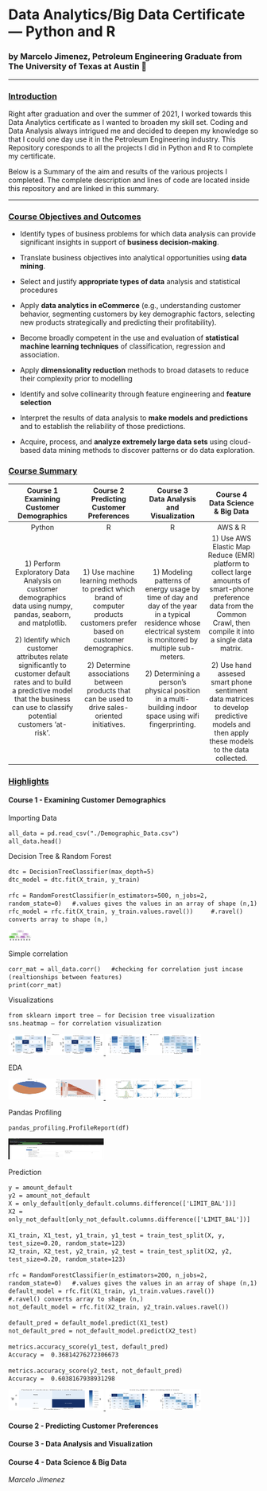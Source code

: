 # Data Analytics/Big Data Certificate — Python and R  
 
 
### by Marcelo Jimenez, Petroleum Engineering Graduate from The University of Texas at Austin 🤘

___
### <ins> Introduction </ins>

Right after graduation and over the summer of 2021, I worked towards this Data Analytics certificate as I wanted to broaden my skill set. Coding and Data Analysis always intrigued me and decided to deepen my knowledge so that I could one day use it in the Petroleum Engineering industry. This Repository coresponds to all the projects I did in Python and R to complete my certificate. 

Below is a Summary of the aim and results of the various projects I completed. The complete description and lines of code are located inside this repository and are linked in this summary.
___

### <ins> Course Objectives and Outcomes </ins>


* Identify types of business problems for which data analysis can provide significant insights in support of **business decision-making**.

* Translate business objectives into analytical opportunities using **data mining**.

* Select and justify **appropriate types of data** analysis and statistical procedures

* Apply **data analytics in eCommerce** (e.g., understanding customer behavior, segmenting customers by key demographic factors, selecting new products strategically and predicting their profitability).

* Become broadly competent in the use and evaluation of **statistical machine learning techniques** of classification, regression and association.

* Apply **dimensionality reduction** methods to broad datasets to reduce their complexity prior to modelling

* Identify and solve collinearity through feature engineering and **feature selection**

* Interpret the results of data analysis to **make models and predictions** and to establish the reliability of those predictions.

* Acquire, process, and **analyze extremely large data sets** using cloud-based data mining methods to discover patterns or do data exploration.

### <ins> Course Summary </ins>


Course 1 <br /> Examining Customer Demographics | Course 2 <br />Predicting Customer Preferences | Course 3 <br />Data Analysis and Visualization | Course 4 <br /> Data Science & Big Data
:------------: | :-------------: | :------------:|:-------------:|
Python         |      R          |       R       |   AWS & R
1\) Perform Exploratory Data Analysis on customer demographics data using numpy, pandas, seaborn, and matplotlib.<br /> <br /> 2) Identify which customer attributes relate significantly to customer default rates and to build a predictive model that the business can use to classify potential customers ‘at-risk’.| 1) Use machine learning methods to predict which brand of computer products customers prefer based on customer demographics. <br /> <br /> 2) Determine associations between products that can be used to drive sales-oriented initiatives. | 1) Modeling patterns of energy usage by time of day and day of the year in a typical residence whose electrical system is monitored by multiple sub-meters. <br /> <br /> 2) Determining a person’s physical position in a multi-building indoor space using wifi fingerprinting. | 1) Use AWS Elastic Map Reduce (EMR) platform to collect large amounts of smart-phone preference data from the Common Crawl, then compile it into a single data matrix. <br /> <br /> 2) Use hand assesed smart phone sentiment data matrices to develop predictive models and then apply these models to the data collected.

### <ins> Highlights </ins>

#### Course 1 - Examining Customer Demographics

Importing Data

```
all_data = pd.read_csv("./Demographic_Data.csv")
all_data.head()                      
```

Decision Tree & Random Forest

```
dtc = DecisionTreeClassifier(max_depth=5)
dtc_model = dtc.fit(X_train, y_train)

rfc = RandomForestClassifier(n_estimators=500, n_jobs=2, random_state=0)   #.values gives the values in an array of shape (n,1)
rfc_model = rfc.fit(X_train, y_train.values.ravel())     #.ravel() converts array to shape (n,)
```

<a href="https://raw.githubusercontent.com/Mar-Jim/Mar-Jim/main/Assets/Data%20Analytics/1Mod1.png">
  <img src="https://raw.githubusercontent.com/Mar-Jim/Mar-Jim/main/Assets/Data%20Analytics/1Mod1.png" height="22">
</a>

Simple correlation
```
corr_mat = all_data.corr()   #checking for correlation just incase (realtionships between features)
print(corr_mat)
```
Visualizations

```
from sklearn import tree – for Decision tree visualization
sns.heatmap – for correlation visualization
```

<a href="https://raw.githubusercontent.com/Mar-Jim/Mar-Jim/main/Assets/Data%20Analytics/1Pred1.png">
  <img src="https://raw.githubusercontent.com/Mar-Jim/Mar-Jim/main/Assets/Data%20Analytics/1Pred1.png" width="192" height="42">
</a>

<a href="https://raw.githubusercontent.com/Mar-Jim/Mar-Jim/main/Assets/Data%20Analytics/1Pred2.png">
  <img src="https://raw.githubusercontent.com/Mar-Jim/Mar-Jim/main/Assets/Data%20Analytics/1Pred2.png" width="192" height="42">
</a>

EDA

<a href="https://raw.githubusercontent.com/Mar-Jim/Mar-Jim/main/Assets/Data%20Analytics/EDA1.png">
  <img src="https://raw.githubusercontent.com/Mar-Jim/Mar-Jim/main/Assets/Data%20Analytics/EDA1.png" width="192" height="42">
</a>

<a href="https://raw.githubusercontent.com/Mar-Jim/Mar-Jim/main/Assets/Data%20Analytics/EDA2.jpg">
  <img src="https://raw.githubusercontent.com/Mar-Jim/Mar-Jim/main/Assets/Data%20Analytics/EDA2.jpg" width="192" height="42">
</a>

Pandas Profiling
```
pandas_profiling.ProfileReport(df)
```

<a href="https://raw.githubusercontent.com/Mar-Jim/Mar-Jim/main/Assets/Data%20Analytics/EDA3.png">
  <img src="https://raw.githubusercontent.com/Mar-Jim/Mar-Jim/main/Assets/Data%20Analytics/EDA3.png" width="192" height="42">
</a>

Prediction
```
y = amount_default
y2 = amount_not_default
X = only_default[only_default.columns.difference(['LIMIT_BAL'])]
X2 = only_not_default[only_not_default.columns.difference(['LIMIT_BAL'])]

X1_train, X1_test, y1_train, y1_test = train_test_split(X, y, test_size=0.20, random_state=123)
X2_train, X2_test, y2_train, y2_test = train_test_split(X2, y2, test_size=0.20, random_state=123)

rfc = RandomForestClassifier(n_estimators=200, n_jobs=2, random_state=0)   #.values gives the values in an array of shape (n,1)
default_model = rfc.fit(X1_train, y1_train.values.ravel())     #.ravel() converts array to shape (n,)
not_default_model = rfc.fit(X2_train, y2_train.values.ravel())

default_pred = default_model.predict(X1_test)
not_default_pred = not_default_model.predict(X2_test)

metrics.accuracy_score(y1_test, default_pred)
Accuracy =  0.36814276272306673

metrics.accuracy_score(y2_test, not_default_pred)
Accuracy =  0.6038167938931298
```

<a href="https://raw.githubusercontent.com/Mar-Jim/Mar-Jim/main/Assets/Data%20Analytics/Pred1.png">
  <img src="https://raw.githubusercontent.com/Mar-Jim/Mar-Jim/main/Assets/Data%20Analytics/Pred1.png" width="192" height="42">
</a>


<a href="https://raw.githubusercontent.com/Mar-Jim/Mar-Jim/main/Assets/Data%20Analytics/Pred2.png">
  <img src="https://raw.githubusercontent.com/Mar-Jim/Mar-Jim/main/Assets/Data%20Analytics/Pred2.png" width="192" height="42">
</a>

#### Course 2 - Predicting Customer Preferences


#### Course 3 - Data Analysis and Visualization


#### Course 4 - Data Science & Big Data


*Marcelo Jimenez*
